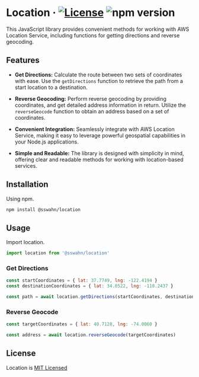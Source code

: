 # Location · [![License](https://img.shields.io/badge/License-MIT-blue.svg)](https://github.com/sswahn/location/blob/main/LICENSE) ![npm version](https://img.shields.io/npm/v/@sswahn/location)

This JavaScript library provides convenient methods for working with AWS Location Service, including functions for getting directions and reverse geocoding.  

## Features

- **Get Directions:** Calculate the route between two sets of coordinates with ease. Use the `getDirections` function to retrieve the path from a start location to a destination.

- **Reverse Geocoding:** Perform reverse geocoding by providing coordinates, and get detailed address information in return. Utilize the `reverseGeocode` function to obtain an address based on a set of coordinates.

- **Convenient Integration:** Seamlessly integrate with AWS Location Service, making it easy to leverage powerful geospatial capabilities in your Node.js applications.

- **Simple and Readable:** The library is designed with simplicity in mind, offering clear and readable methods for working with location-based services.



## Installation

Using npm.
```bash
npm install @sswahn/location
```

## Usage

Import location.
```javascript
import location from '@sswahn/location'
```

### Get Directions
```javascript
const startCoordinates = { lat: 37.7749, lng: -122.4194 }
const destinationCoordinates = { lat: 34.0522, lng: -118.2437 }

const path = await location.getDirections(startCoordinates, destinationCoordinates)
```

### Reverse Geocode
```javascript
const targetCoordinates = { lat: 40.7128, lng: -74.0060 }

const address = await location.reverseGeocode(targetCoordinates)
```


## License
Location is [MIT Licensed](https://github.com/sswahn/location/blob/main/LICENSE)
